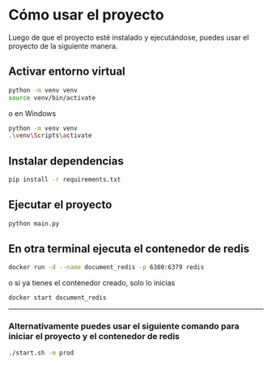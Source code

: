 # Cómo usar el proyecto

Luego de que el proyecto esté instalado y ejecutándose, puedes usar el proyecto de la siguiente manera.

## Activar entorno virtual

```bash
python -m venv venv
source venv/bin/activate
```

o en Windows

```bash
python -m venv venv
.\venv\Scripts\activate
```

## Instalar dependencias

```bash
pip install -r requirements.txt
```

## Ejecutar el proyecto

```bash
python main.py
```

## En otra terminal ejecuta el contenedor de redis

```bash
docker run -d --name document_redis -p 6380:6379 redis
```

o si ya tienes el contenedor creado, solo lo inicias

```bash
docker start document_redis
```

---

### Alternativamente puedes usar el siguiente comando para iniciar el proyecto y el contenedor de redis

```bash
./start.sh -m prod
```

